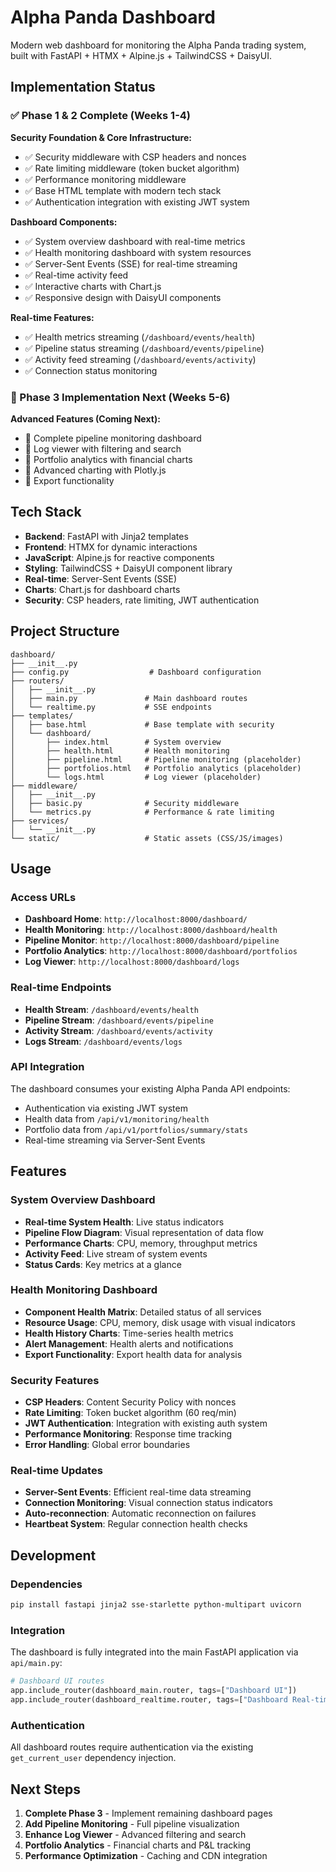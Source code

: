 # Alpha Panda Dashboard

Modern web dashboard for monitoring the Alpha Panda trading system, built with FastAPI + HTMX + Alpine.js + TailwindCSS + DaisyUI.

## Implementation Status

### ✅ Phase 1 & 2 Complete (Weeks 1-4)

**Security Foundation & Core Infrastructure:**
- ✅ Security middleware with CSP headers and nonces
- ✅ Rate limiting middleware (token bucket algorithm)
- ✅ Performance monitoring middleware
- ✅ Base HTML template with modern tech stack
- ✅ Authentication integration with existing JWT system

**Dashboard Components:**
- ✅ System overview dashboard with real-time metrics
- ✅ Health monitoring dashboard with system resources
- ✅ Server-Sent Events (SSE) for real-time streaming
- ✅ Real-time activity feed
- ✅ Interactive charts with Chart.js
- ✅ Responsive design with DaisyUI components

**Real-time Features:**
- ✅ Health metrics streaming (`/dashboard/events/health`)
- ✅ Pipeline status streaming (`/dashboard/events/pipeline`) 
- ✅ Activity feed streaming (`/dashboard/events/activity`)
- ✅ Connection status monitoring

### 🔄 Phase 3 Implementation Next (Weeks 5-6)

**Advanced Features (Coming Next):**
- 🔄 Complete pipeline monitoring dashboard
- 🔄 Log viewer with filtering and search
- 🔄 Portfolio analytics with financial charts
- 🔄 Advanced charting with Plotly.js
- 🔄 Export functionality

## Tech Stack

- **Backend**: FastAPI with Jinja2 templates
- **Frontend**: HTMX for dynamic interactions
- **JavaScript**: Alpine.js for reactive components
- **Styling**: TailwindCSS + DaisyUI component library
- **Real-time**: Server-Sent Events (SSE) 
- **Charts**: Chart.js for dashboard charts
- **Security**: CSP headers, rate limiting, JWT authentication

## Project Structure

```
dashboard/
├── __init__.py
├── config.py                  # Dashboard configuration
├── routers/
│   ├── __init__.py
│   ├── main.py               # Main dashboard routes
│   └── realtime.py           # SSE endpoints
├── templates/
│   ├── base.html             # Base template with security
│   └── dashboard/
│       ├── index.html        # System overview
│       ├── health.html       # Health monitoring
│       ├── pipeline.html     # Pipeline monitoring (placeholder)
│       ├── portfolios.html   # Portfolio analytics (placeholder)
│       └── logs.html         # Log viewer (placeholder)
├── middleware/
│   ├── __init__.py
│   ├── basic.py              # Security middleware
│   └── metrics.py            # Performance & rate limiting
├── services/
│   └── __init__.py
└── static/                   # Static assets (CSS/JS/images)
```

## Usage

### Access URLs

- **Dashboard Home**: `http://localhost:8000/dashboard/`
- **Health Monitoring**: `http://localhost:8000/dashboard/health`
- **Pipeline Monitor**: `http://localhost:8000/dashboard/pipeline`
- **Portfolio Analytics**: `http://localhost:8000/dashboard/portfolios`
- **Log Viewer**: `http://localhost:8000/dashboard/logs`

### Real-time Endpoints

- **Health Stream**: `/dashboard/events/health`
- **Pipeline Stream**: `/dashboard/events/pipeline`
- **Activity Stream**: `/dashboard/events/activity`
- **Logs Stream**: `/dashboard/events/logs`

### API Integration

The dashboard consumes your existing Alpha Panda API endpoints:

- Authentication via existing JWT system
- Health data from `/api/v1/monitoring/health`
- Portfolio data from `/api/v1/portfolios/summary/stats`
- Real-time streaming via Server-Sent Events

## Features

### System Overview Dashboard

- **Real-time System Health**: Live status indicators
- **Pipeline Flow Diagram**: Visual representation of data flow
- **Performance Charts**: CPU, memory, throughput metrics
- **Activity Feed**: Live stream of system events
- **Status Cards**: Key metrics at a glance

### Health Monitoring Dashboard

- **Component Health Matrix**: Detailed status of all services
- **Resource Usage**: CPU, memory, disk usage with visual indicators
- **Health History Charts**: Time-series health metrics
- **Alert Management**: Health alerts and notifications
- **Export Functionality**: Export health data for analysis

### Security Features

- **CSP Headers**: Content Security Policy with nonces
- **Rate Limiting**: Token bucket algorithm (60 req/min)
- **JWT Authentication**: Integration with existing auth system
- **Performance Monitoring**: Response time tracking
- **Error Handling**: Global error boundaries

### Real-time Updates

- **Server-Sent Events**: Efficient real-time data streaming
- **Connection Monitoring**: Visual connection status indicators
- **Auto-reconnection**: Automatic reconnection on failures
- **Heartbeat System**: Regular connection health checks

## Development

### Dependencies

```bash
pip install fastapi jinja2 sse-starlette python-multipart uvicorn
```

### Integration

The dashboard is fully integrated into the main FastAPI application via `api/main.py`:

```python
# Dashboard UI routes
app.include_router(dashboard_main.router, tags=["Dashboard UI"])
app.include_router(dashboard_realtime.router, tags=["Dashboard Real-time"])
```

### Authentication

All dashboard routes require authentication via the existing `get_current_user` dependency injection.

## Next Steps

1. **Complete Phase 3** - Implement remaining dashboard pages
2. **Add Pipeline Monitoring** - Full pipeline visualization
3. **Enhance Log Viewer** - Advanced filtering and search
4. **Portfolio Analytics** - Financial charts and P&L tracking
5. **Performance Optimization** - Caching and CDN integration